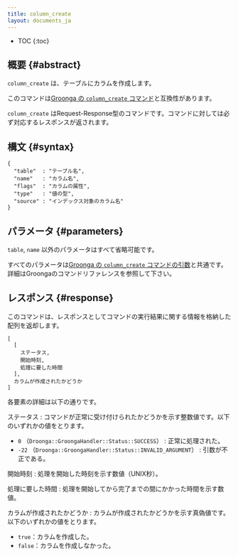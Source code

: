 ```yaml
---
title: column_create
layout: documents_ja
---
```


* TOC
{:toc}

## 概要 {#abstract}

`column_create` は、テーブルにカラムを作成します。

このコマンドは[Groonga の `column_create` コマンド](http://groonga.org/ja/docs/reference/commands/column_create.html)と互換性があります。

`column_create` はRequest-Response型のコマンドです。コマンドに対しては必ず対応するレスポンスが返されます。

## 構文 {#syntax}

    {
      "table"  : "テーブル名",
      "name"   : "カラム名",
      "flags"  : "カラムの属性",
      "type"   : "値の型",
      "source" : "インデックス対象のカラム名"
    }

## パラメータ {#parameters}

`table`, `name` 以外のパラメータはすべて省略可能です。

すべてのパラメータは[Groonga の `column_create` コマンドの引数](http://groonga.org/ja/docs/reference/commands/column_create.html#parameters)と共通です。詳細はGroongaのコマンドリファレンスを参照して下さい。

## レスポンス {#response}

このコマンドは、レスポンスとしてコマンドの実行結果に関する情報を格納した配列を返却します。

    [
      [
        ステータス,
        開始時刻,
        処理に要した時間
      ],
      カラムが作成されたかどうか
    ]

各要素の詳細は以下の通りです。

ステータス
: コマンドが正常に受け付けられたかどうかを示す整数値です。以下のいずれかの値をとります。
  
   * `0` （`Droonga::GroongaHandler::Status::SUCCESS`） : 正常に処理された。
   * `-22` （`Droonga::GroongaHandler::Status::INVALID_ARGUMENT`） : 引数が不正である。

開始時刻
: 処理を開始した時刻を示す数値（UNIX秒）。

処理に要した時間
: 処理を開始してから完了までの間にかかった時間を示す数値。

カラムが作成されたかどうか
: カラムが作成されたかどうかを示す真偽値です。以下のいずれかの値をとります。
  
   * `true`：カラムを作成した。
   * `false`：カラムを作成しなかった。

